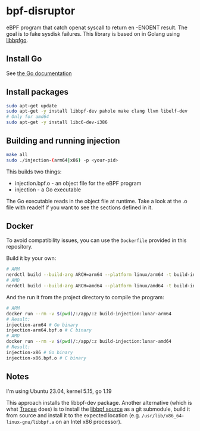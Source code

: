 # bpf-disruptor
eBPF program that catch openat syscall to return en -ENOENT result. The goal is to fake sysdisk failures. This library is based on in Golang using [libbpfgo](http://github.com/aquasecurity/libbpfgo). 

## Install Go 

See [the Go documentation](https://golang.org/doc/install)

## Install packages

```sh
sudo apt-get update
sudo apt-get -y install libbpf-dev pahole make clang llvm libelf-dev
# Only for amd64
sudo apt-get -y install libc6-dev-i386
```

## Building and running injection

```sh
make all
sudo ./injection-(arm64|x86) -p <your-pid>
```

This builds two things:
* injection.bpf.o - an object file for the eBPF program
* injection - a Go executable

The Go executable reads in the object file at runtime. Take a look at the .o file with readelf if you want to see the sections defined in it.

## Docker

To avoid compatibility issues, you can use the `Dockerfile` provided in this repository.

Build it by your own:

```bash
# ARM
nerdctl build --build-arg ARCH=arm64 --platform linux/arm64 -t build-injection:lunar-arm64 .
# AMD
nerdctl build --build-arg ARCH=amd64 --platform linux/amd64 -t build-injection:lunar-amd64 .
```

And the run it from the project directory to compile the program:

```bash
# ARM
docker run --rm -v $(pwd)/:/app/:z build-injection:lunar-arm64
# Result:
injection-arm64 # Go binary
injection-arm64.bpf.o # C binary
# AMD
docker run --rm -v $(pwd)/:/app/:z build-injection:lunar-amd64
# Result:
injection-x86 # Go binary
injection-x86.bpf.o # C binary

```

## Notes 

I'm using Ubuntu 23.04, kernel 5.15, go 1.19

This approach installs the libbpf-dev package. Another alternative (which is what [Tracee](https://github.com/aquasecurity/tracee) does) is to install the [libbpf source](https://github.com/libbpf/libbpf) as a git submodule, build it from source and install it to the expected location (e.g. `/usr/lib/x86_64-linux-gnu/libbpf.a` on an Intel x86 processor).
